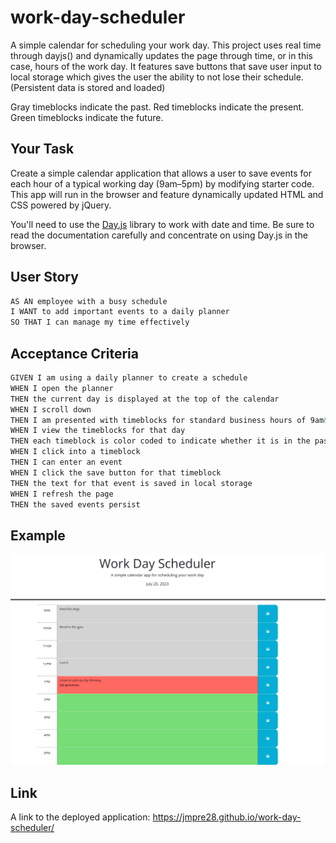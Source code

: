# work-day-scheduler
A simple calendar for scheduling your work day. This project uses real time through dayjs() and dynamically updates the page through time, or in this case, hours of the work day. It features save buttons that save user input to local storage which gives the user the ability to not lose their schedule. (Persistent data is stored and loaded)

Gray timeblocks indicate the past.
Red timeblocks indicate the present.
Green timeblocks indicate the future.

## Your Task

Create a simple calendar application that allows a user to save events for each hour of a typical working day (9am&ndash;5pm) by modifying starter code. This app will run in the browser and feature dynamically updated HTML and CSS powered by jQuery.

You'll need to use the [Day.js](https://day.js.org/en/) library to work with date and time. Be sure to read the documentation carefully and concentrate on using Day.js in the browser.

## User Story

```md
AS AN employee with a busy schedule
I WANT to add important events to a daily planner
SO THAT I can manage my time effectively
```

## Acceptance Criteria

```md
GIVEN I am using a daily planner to create a schedule
WHEN I open the planner
THEN the current day is displayed at the top of the calendar
WHEN I scroll down
THEN I am presented with timeblocks for standard business hours of 9am&ndash;5pm
WHEN I view the timeblocks for that day
THEN each timeblock is color coded to indicate whether it is in the past, present, or future
WHEN I click into a timeblock
THEN I can enter an event
WHEN I click the save button for that timeblock
THEN the text for that event is saved in local storage
WHEN I refresh the page
THEN the saved events persist
```

## Example

<img src="./assets/images/work-day-scheduler-Complete.jpg" alt="Screenshot of final product workday scheduler.">

## Link
A link to the deployed application: https://jmpre28.github.io/work-day-scheduler/
